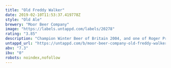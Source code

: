 ```yaml
---
title: "Old Freddy Walker"
date: 2019-02-10T11:53:37.419778Z
style: "Old Ale"
brewery: "Moor Beer Company"
image: "https://labels.untappd.com/labels/20278"
rating: "3.85"
description: "Champion Winter Beer of Britain 2004, and one of Roger Protz’s “300 Beers To Try Before You Die”.  This cult ale is one for the connoisseur! A rich, dark, full – bodied old ale that really has to be tasted to be appreciated.  This beer is usually the first to sell out at beer festivals, thanks to its blend of Pale, Lager, Crystal, Wheat and Black malts that are fermented with an English yeast.  Bramling Cross hops are added to provide a hint of orange and a balancing dose of bitterness."
untappd_url: "https://untappd.com/b/moor-beer-company-old-freddy-walker/20278"
abv: "7.3"
ibu: "0"
robots: noindex,nofollow
---
```

